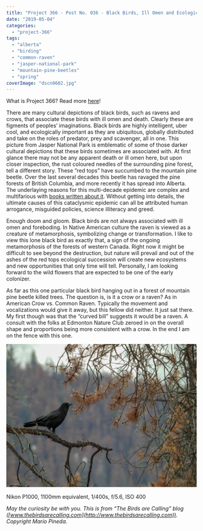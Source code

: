 ```yaml
---
title: "Project 366 - Post No. 036 - Black Birds, Ill Omen and Ecological Sucession"
date: "2019-05-04"
categories: 
  - "project-366"
tags: 
  - "alberta"
  - "birding"
  - "common-raven"
  - "jasper-national-park"
  - "mountain-pine-beetles"
  - "spring"
coverImage: "dscn0602.jpg"
---
```


What is Project 366? Read more [here](https://thebirdsarecalling.com/2019/03/29/project-366/)!

There are many cultural depictions of black birds, such as ravens and crows, that associate these birds with ill omen and death. Clearly these are figments of peoples’ imaginations. Black birds are highly intelligent, uber cool, and ecologically important as they are ubiquitous, globally distributed and take on the roles of predator, prey and scavenger, all in one. This picture from Jasper National Park is emblematic of some of those darker cultural depictions that these birds sometimes are associated with. At first glance there may not be any apparent death or ill omen here, but upon closer inspection, the rust coloured needles of the surrounding pine forest, tell a different story. These “red tops” have succumbed to the mountain pine beetle. Over the last several decades this beetle has ravaged the pine forests of British Columbia, and more recently it has spread into Alberta. The underlaying reasons for this multi-decade epidemic are complex and multifarious with [books written about it](https://www.amazon.ca/Empire-Beetle-Killing-Americas-Forests/dp/1553655109/ref=nodl_). Without getting into details, the ultimate causes of this cataclysmic epidemic can all be attributed human arrogance, misguided policies, science illiteracy and greed.

Enough doom and gloom. Black birds are not always associated with ill omen and foreboding. In Native American culture the raven is viewed as a creature of metamorphosis, symbolizing change or transformation. I like to view this lone black bird as exactly that, a sign of the ongoing metamorphosis of the forests of western Canada. Right now it might be difficult to see beyond the destruction, but nature will prevail and out of the ashes of the red tops ecological succession will create new ecosystems and new opportunities that only time will tell. Personally, I am looking forward to the wild flowers that are expected to be one of the early colonizer.

As far as this one particular black bird hanging out in a forest of mountain pine beetle killed trees. The question is, is it a crow or a raven? As in American Crow vs. Common Raven. Typically the movement and vocalizations would give it away, but this fellow did neither. It just sat there. My first though was that the “curved bill” suggests it would be a raven. A consult with the folks at Edmonton Nature Club zeroed in on the overall shape and proportions being more consistent with a crow. In the end I am on the fence with this one.

![](images/dscn0602.jpg)

Nikon P1000, 1100mm equivalent, 1/400s, f/5.6, ISO 400

_May the curiosity be with you. This is from “The Birds are Calling” blog ([www.thebirdsarecalling.com](http://www.thebirdsarecalling.com)). Copyright Mario Pineda._
